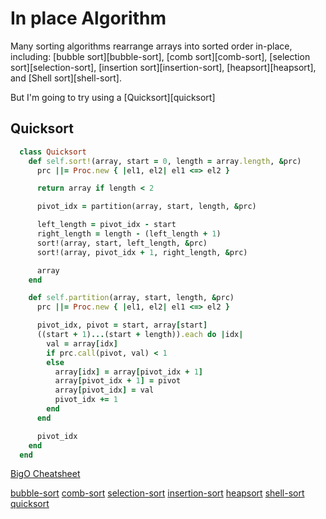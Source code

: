 # In place Algorithm

Many sorting algorithms rearrange arrays into sorted order in-place, including: [bubble sort][bubble-sort], [comb sort][comb-sort], [selection sort][selection-sort], [insertion sort][insertion-sort], [heapsort][heapsort], and [Shell sort][shell-sort].

But I'm going to try using a [Quicksort][quicksort]

## Quicksort
```ruby
  class Quicksort
    def self.sort!(array, start = 0, length = array.length, &prc)
      prc ||= Proc.new { |el1, el2| el1 <=> el2 }

      return array if length < 2

      pivot_idx = partition(array, start, length, &prc)

      left_length = pivot_idx - start
      right_length = length - (left_length + 1)
      sort!(array, start, left_length, &prc)
      sort!(array, pivot_idx + 1, right_length, &prc)

      array
    end

    def self.partition(array, start, length, &prc)
      prc ||= Proc.new { |el1, el2| el1 <=> el2 }

      pivot_idx, pivot = start, array[start]
      ((start + 1)...(start + length)).each do |idx|
        val = array[idx]
        if prc.call(pivot, val) < 1
        else
          array[idx] = array[pivot_idx + 1]
          array[pivot_idx + 1] = pivot
          array[pivot_idx] = val
          pivot_idx += 1
        end
      end

      pivot_idx
    end
  end
```

[BigO Cheatsheet](http://bigocheatsheet.com/)

<!-- Wiki links -->
[bubble-sort](https://en.wikipedia.org/wiki/Bubble_sort)
[comb-sort](https://en.wikipedia.org/wiki/Comb_sort)
[selection-sort](https://en.wikipedia.org/wiki/Selection_sort)
[insertion-sort](https://en.wikipedia.org/wiki/Insertion_sort)
[heapsort](https://en.wikipedia.org/wiki/Heapsort)
[shell-sort](https://en.wikipedia.org/wiki/Shellsort)
[quicksort](https://en.wikipedia.org/wiki/Quicksort)

